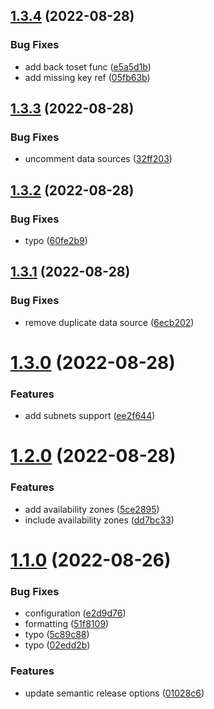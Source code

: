 ## [1.3.4](https://github.com/Kristiyandz/vpc-module/compare/v1.3.3...v1.3.4) (2022-08-28)


### Bug Fixes

* add back toset func ([e5a5d1b](https://github.com/Kristiyandz/vpc-module/commit/e5a5d1b8d16db57168b2a99feab779b8249bb136))
* add missing key ref ([05fb63b](https://github.com/Kristiyandz/vpc-module/commit/05fb63b016b57e6eff9b3ce86df5c389e95592cf))

## [1.3.3](https://github.com/Kristiyandz/vpc-module/compare/v1.3.2...v1.3.3) (2022-08-28)


### Bug Fixes

* uncomment data sources ([32ff203](https://github.com/Kristiyandz/vpc-module/commit/32ff2037a298faae88815d72169668fc0e2b7e31))

## [1.3.2](https://github.com/Kristiyandz/vpc-module/compare/v1.3.1...v1.3.2) (2022-08-28)


### Bug Fixes

* typo ([60fe2b9](https://github.com/Kristiyandz/vpc-module/commit/60fe2b96d71b1834cb4718b001196b31da00d193))

## [1.3.1](https://github.com/Kristiyandz/vpc-module/compare/v1.3.0...v1.3.1) (2022-08-28)


### Bug Fixes

* remove duplicate data source ([6ecb202](https://github.com/Kristiyandz/vpc-module/commit/6ecb202f1e80136cfe20cdab40b6abd6d0bb291b))

# [1.3.0](https://github.com/Kristiyandz/vpc-module/compare/v1.2.0...v1.3.0) (2022-08-28)


### Features

* add subnets support ([ee2f644](https://github.com/Kristiyandz/vpc-module/commit/ee2f644c770f3c75714fe9e332f3fb55d17a8f5d))

# [1.2.0](https://github.com/Kristiyandz/vpc-module/compare/v1.1.0...v1.2.0) (2022-08-28)


### Features

* add availability zones ([5ce2895](https://github.com/Kristiyandz/vpc-module/commit/5ce289582b1b00ccb928182d061876e0c70a0ebf))
* include availability zones ([dd7bc33](https://github.com/Kristiyandz/vpc-module/commit/dd7bc3338ea119b5643026f7554cb05351f23e56))

# [1.1.0](https://github.com/Kristiyandz/vpc-module/compare/v1.0.0...v1.1.0) (2022-08-26)


### Bug Fixes

* configuration ([e2d9d76](https://github.com/Kristiyandz/vpc-module/commit/e2d9d7677eddf4227ea620d3239bf56aa5f0120a))
* formatting ([51f8109](https://github.com/Kristiyandz/vpc-module/commit/51f8109312ded67bed136883b2eb2be95295789e))
* typo ([5c89c88](https://github.com/Kristiyandz/vpc-module/commit/5c89c88c0fbb477fca79dc3ddba24cf49f72144f))
* typo ([02edd2b](https://github.com/Kristiyandz/vpc-module/commit/02edd2bad93a4f88675ca340a41a861b62a50d6a))


### Features

* update semantic release options ([01028c6](https://github.com/Kristiyandz/vpc-module/commit/01028c6c237cdbf5ed7e77439af0bacc5a7ff474))
